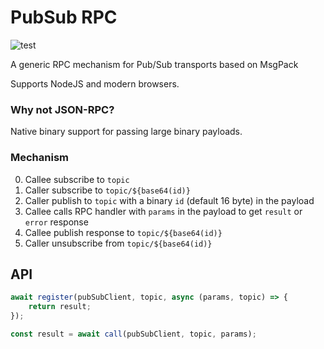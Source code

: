 # PubSub RPC

![test](https://github.com/akiroz/pubsub-rpc/workflows/test/badge.svg)

A generic RPC mechanism for Pub/Sub transports based on MsgPack

Supports NodeJS and modern browsers.

### Why not JSON-RPC?

Native binary support for passing large binary payloads.

### Mechanism

0. Callee subscribe to `topic`
1. Caller subscribe to `topic/${base64(id)}`
2. Caller publish to `topic` with a binary `id` (default 16 byte) in the payload
3. Callee calls RPC handler with `params` in the payload to get `result` or `error` response
4. Callee publish response to `topic/${base64(id)}`
5. Caller unsubscribe from `topic/${base64(id)}`

## API

```js
await register(pubSubClient, topic, async (params, topic) => {
    return result;
});

const result = await call(pubSubClient, topic, params);
```
